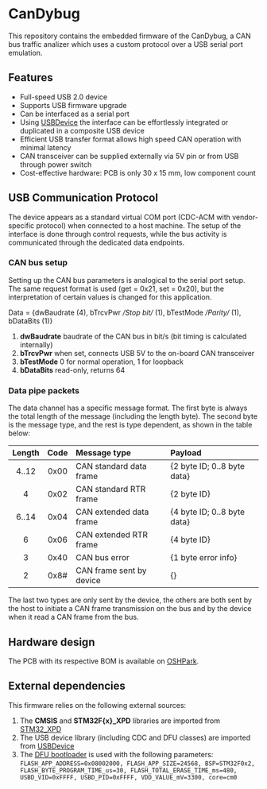 # CanDybug

This repository contains the embedded firmware of the CanDybug,
a CAN bus traffic analizer which uses a custom protocol over a USB serial port emulation.

## Features

- Full-speed USB 2.0 device
- Supports USB firmware upgrade
- Can be interfaced as a serial port
- Using [USBDevice][USBDevice] the interface can be effortlessly integrated or duplicated in a composite USB device
- Efficient USB transfer format allows high speed CAN operation with minimal latency
- CAN transceiver can be supplied externally via 5V pin or from USB through power switch
- Cost-effective hardware: PCB is only 30 x 15 mm, low component count

## USB Communication Protocol

The device appears as a standard virtual COM port (CDC-ACM with vendor-specific protocol) when connected to a host machine. 
The setup of the interface is done through control requests, 
while the bus activity is communicated through the dedicated data endpoints.

### CAN bus setup

Setting up the CAN bus parameters is analogical to the serial port setup. The same request format is used
(get = 0x21, set = 0x20), but the interpretation of certain values is changed for this application.

Data = {dwBaudrate (4), bTrcvPwr */Stop bit/* (1), bTestMode */Parity/* (1), bDataBits (1)}

1. **dwBaudrate** baudrate of the CAN bus in bit/s (bit timing is calculated internally)
2. **bTrcvPwr** when set, connects USB 5V to the on-board CAN transceiver
3. **bTestMode** 0 for normal operation, 1 for loopback 
4. **bDataBits** read-only, returns 64

### Data pipe packets

The data channel has a specific message format. The first byte is always the total length of the message (including the length byte). The second byte is the message type, and the rest is type dependent, as shown in the table below:

| Length | Code | Message type             | Payload |
|:------:|:----:|:-------------------------|:--------|
| 4..12  | 0x00 | CAN standard data frame  | {2 byte ID; 0..8 byte data} |
| 4		 | 0x02 | CAN standard RTR frame   | {2 byte ID} |
| 6..14  | 0x04 | CAN extended data frame  | {4 byte ID; 0..8 byte data} |
| 6      | 0x06 | CAN extended RTR frame   | {4 byte ID} |
| 3      | 0x40 | CAN bus error 		   | {1 byte error info} |
| 2      | 0x8# | CAN frame sent by device | {} |

The last two types are only sent by the device, the others are both sent by the host to initiate a CAN frame transmission on the bus and by the device when it read a CAN frame from the bus.

## Hardware design

The PCB with its respective BOM is available on [OSHPark][OSHPark].

## External dependencies

This firmware relies on the following external sources:
1. The **CMSIS** and **STM32F{x}_XPD** libraries are imported from [STM32_XPD][STM32_XPD]
2. The USB device library (including CDC and DFU classes) are imported from [USBDevice][USBDevice]
3. The [DFU bootloader][DfuBootloader] is used with the following parameters:
`FLASH_APP_ADDRESS=0x08002000, FLASH_APP_SIZE=24568, BSP=STM32F0x2, FLASH_BYTE_PROGRAM_TIME_us=30, FLASH_TOTAL_ERASE_TIME_ms=480, USBD_VID=0xFFFF, USBD_PID=0xFFFF, VDD_VALUE_mV=3300, core=cm0`

[OSHPark]: https://oshpark.com/shared_projects/jVh7PNHF
[STM32_XPD]: https://github.com/IntergatedCircuits/STM32_XPD
[USBDevice]: https://github.com/IntergatedCircuits/USBDevice
[DfuBootloader]: https://github.com/IntergatedCircuits/DfuBootloader
